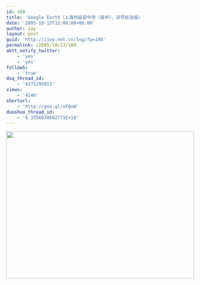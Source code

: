 ```yaml
---
id: 180
title: 'Google Earth（上海市延安中学（高中），详尽标注版）'
date: '2005-10-13T12:00:00+08:00'
author: Jay
layout: post
guid: 'http://ijay.net.cn/log/?p=180'
permalink: /2005/10/13/180
aktt_notify_twitter:
    - 'yes'
    - 'yes'
follow5:
    - 'true'
dsq_thread_id:
    - '4271295013'
views:
    - '4146'
shorturl:
    - 'http://goo.gl/xFQvW'
duoshuo_thread_id:
    - '6.3356038682771E+18'
---
```


<a href="http://www.jayxu.com/log/wp-content/uploads/2008/11/y1pcz7ltxafyuubrryo1ptgcncohnhcdlgjdhz24cq-t61bw9xuzxkyrsqdnpu_k22erfzl-ipnhygcx3gedrcpvq.jpg"><img class="alignnone size-full wp-image-1178" title="y1pcz7ltxafyuubrryo1ptgcncohnhcdlgjdhz24cq-t61bw9xuzxkyrsqdnpu_k22erfzl-ipnhygcx3gedrcpvq" src="http://www.jayxu.com/log/wp-content/uploads/2008/11/y1pcz7ltxafyuubrryo1ptgcncohnhcdlgjdhz24cq-t61bw9xuzxkyrsqdnpu_k22erfzl-ipnhygcx3gedrcpvq.jpg" alt="" width="500" height="394" /></a>